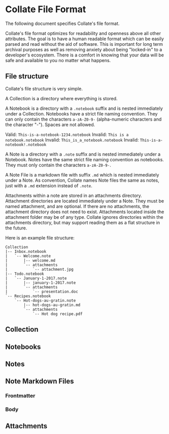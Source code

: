 # Collate File Format
The following document specifies Collate's file format.

Collate's file format optimizes for readability and openness above all other attributes.  The goal is to have a human readable format which can be easily parsed and read without the aid of software.  This is important for long term archival purposes as well as removing anxiety about being "locked-in" to a developer's ecosystem.  There is a comfort in knowing that your data will be safe and available to you no matter what happens.

## File structure

Collate's file structure is very simple.  

A Collection is a directory where everything is stored.

A Notebook is a directory with a `.notebook` suffix and is nested immediately under a Collection.  Notebooks have a strict file naming convention.  They can only contain the characters `a-zA-Z0-9-` (alpha-numeric characters and the character "-").  Spaces are not allowed.

Valid: `This-is-a-notebook-1234.notebook`
Invalid: `This is a notebook.notebook`
Invalid: `This_is_a_notebook.notebook`
Invalid: `This-is-a-notebook!.notebook`

A Note is a directory with a `.note` suffix and is nested immediately under a Notebook.  Notes have the same strict file naming convention as notebooks.  They must only contain the characters `a-zA-Z0-9-`.

A Note File is a markdown file with suffix `.md` which is nested immediately under a Note.  As convention, Collate names Note files the same as notes, just with a `.md` extension instead of `.note`.

Attachments within a note are stored in an attachments directory.  Attachment directories are located immediately under a Note.  They must be named attachment, and are optional.  If there are no attachments, the attachment directory does not need to exist.  Attachments located inside the attachment folder may be of any type.  Collate ignores directories within the attachments directory, but may support reading them as a flat structure in the future.


Here is an example file structure:

	Collection
	|-- Inbox.notebook
	|   `-- Welcome.note
	|       |-- welcome.md
	|       `-- attachments
	|           `-- attachment.jpg
	|-- Todo.notebook
	|   `-- January-1-2017.note
	|       |-- january-1-2017.note
	|       `-- attachments
	|           `-- presentation.doc
	`-- Recipes.notebook
	    `-- Hot-dogs-au-gratin.note
	        |-- hot-dogs-au-gratin.md
	        `-- attachments
	            `-- Hot dog recipe.pdf


## Collection



## Notebooks



## Notes


## Note Markdown Files

### Frontmatter


### Body



## Attachments
